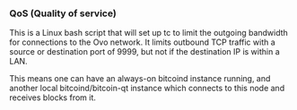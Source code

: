 ### QoS (Quality of service) ###

This is a Linux bash script that will set up tc to limit the outgoing bandwidth for connections to the Ovo network. It limits outbound TCP traffic with a source or destination port of 9999, but not if the destination IP is within a LAN.

This means one can have an always-on bitcoind instance running, and another local bitcoind/bitcoin-qt instance which connects to this node and receives blocks from it.
